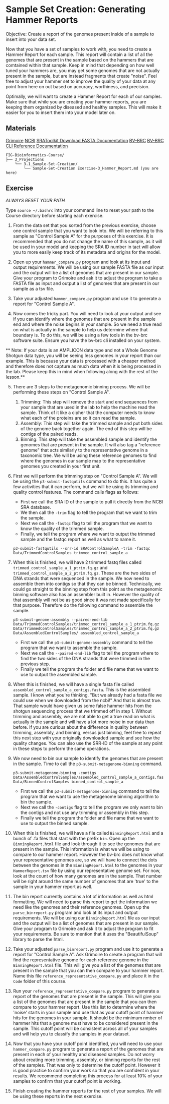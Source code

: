 # Sample Set Creation: Generating Hammer Reports

Objective: Create a report of the genomes present inside of a sample to insert into your data set. 

Now that you have a set of samples to work with, you need to create a Hammer Report for each sample. This report will contain a list of all the genomes that are present in the sample based on the hammers that are comtained within that sample. Keep in mind that depending on how well tuned your hammers are, you may get some genomes that are not actually present in the sample, but are instead fragments that create "noise". Feel free to adjust your hammer set to improve the quality of your data at any point from here on out based on accuracy, worthiness, and precision. 

Optimally, we will want to create a Hammer Report for each of our samples. Make sure that while you are creating your hammer reports, you are keeping them organized by diseased and healthy samples. This will make it easier for you to insert them into your model later on.

## Materials
[Grimoire](https://chat.openai.com/g/g-n7Rs0IK86-grimoire)
[NCBI](https://www.ncbi.nlm.nih.gov/)
[SRAToolkit Download FASTA Documentation](https://www.ncbi.nlm.nih.gov/books/NBK242621/)
[BV-BRC](https://bv-brc.org/)
[BV-BRC CLI Reference Documentation](https://www.bv-brc.org/docs/cli_tutorial/command_list/index.html)

```
FIG-Bioinformatics-Course/
├── 3_Projections
    └── 3.1_Sample-Set-Creation/
        └── Sample-Set-Creation Exercise-3_Hammer_Report.md (you are here)
```

## Exercise

*ALWAYS RESET YOUR PATH* 

Type `source ~/.bashrc` into your command line to reset your path to the Course directory before starting each exercise.

1. From the data set that you sorted from the previous exercise, choose one control sample that you want to look into. We will be referring to this sample as "Control Sample A" for the purposes of this exercise. It is recommended that you do not change the name of this sample, as it will be used in your model and keeping the SRA ID number in tact will allow you to more easily keep track of its metadata and origins for the model.

2. Open up your `hammer_compare.py` program and look at its input and output requirements. We will be using our sample FASTA file as our input and the output will be a list of genomes that are present in our sample. Give your program to Grimoire and ask it to adjust the program to take a FASTA file as input and output a list of genomes that are present in our sample as a tsv file. 

3. Take your adjusted `hammer_compare.py` program and use it to generate a report for "Control Sample A". 

4. Now comes the tricky part. You will need to look at your output and see if you can identify where the genomes that are present in the sample end and where the noise begins in your sample. So we need a true read on what is actually in the sample to help us determine where that boundary is. To do this, we will be using a few tools in the bv-brc software suite. Ensure you have the bv-brc cli installed on your system. 



  ** Note: If your data is an AMPLICON data type and not a Whole Genome Shotgun data type, you will be seeing less genomes in your report than our example. This is because your data is processed with a cheaper method and therefore does not capture as much data when it is being processed in the lab. Please keep this in mind when following along with the rest of the lesson.**

5. There are 3 steps to the metagenomic binning process. We will be performing these steps on "Control Sample A".
    1. Trimming: This step will remove the start and end sequences from your sample that are used in the lab to help the machine read the sample. Think of it like a cipher that the computer needs to know what each of the proteins are so it can read the sample.
    2. Assembly: This step will take the trimmed sample and put both sides of the genome back together again. The end of this step will be contigs of the paired reads.
    3. Binning: This step will take the assembled sample and identify the genomes that are present in the sample. It will also tag a "reference genome" that acts similarly to the representative genome in a taxonomic tree. We will be using these reference genomes to find where the genomes in our sample map to the representative genomes you created in your first unit.

6. First we will perform the trimming step on "Control Sample A". We will be using the `p3-submit-fastqutils` command to do this. It has quite a few activities that it can perform, but we will be using its trimming and quality control features. The command calls flags as follows:
    - First we call the SRA ID of the sample to pull it directly from the NCBI SRA database.
    - We then call the `-trim` flag to tell the program that we want to trim the sample.
    - Next we call the `-fastqc` flag to tell the program that we want to know the quality of the trimmed sample.
    - Finally, we tell the program where we want to output the trimmed sample and the fastqc report as well as what to name it.

    ```
    p3-submit-fastqutils --srr-id SRAControlSampleA -trim -fastqc Data/TrimmedControlSamples trimmed_control_sample_a
    ```

7. When this is finished, we will have 2 trimmed fastq files called `trimmed_control_sample_a_1_ptrim.fq.gz` and `trimmed_control_sample_a_2_ptrim.fq.gz`. These are the two sides of DNA strands that were sequenced in the sample. We now need to assemble them into contigs so that they can be binned. Technically, we could go straight to the binning step from this point as the metagenomic binning software also has an assembler built in. However the quality of that assembly will not be as good since it was not made specifically for that purpose. Therefore do the following command to assemble the sample.

    ```
    p3-submit-genome-assembly --paired-end-lib Data/TrimmedControlSamples/trimmed_control_sample_a_1_ptrim.fq.gz Data/TrimmedControlSamples/trimmed_control_sample_a_2_ptrim.fq.gz Data/AssembledControlSamples/ assembled_control_sample_a
    ```
    - First we call the `p3-submit-genome-assembly` command to tell the program that we want to assemble the sample.
    - Next we call the `--paired-end-lib` flag to tell the program where to find the two sides of the DNA strands that were trimmed in the previous step.
    - Finally we tell the program the folder and file name that we want to use to output the assembled sample.

8. When this is finished, we will have a single fasta file called `assembled_control_sample_a_contigs.fasta`. This is the assembled sample. I know what you're thinking, "But we already had a fasta file we could use when we downloaded from the ncbi!" And that is almost true. That sample would have given us some false hammer hits from the shotgun sequencing process that we trimmed off in step 1. Without trimming and assembly, we are not able to get a true read on what is actually in the sample and will have a lot more noise in our data than before. If you are curious about the difference in quality between trimming, assembly, and binning, versus just binning, feel free to repeat this next step with your originally downloaded sample and see how the quality changes. You can also use the SRR-ID of the sample at any point in these steps to perform the same operations. 

9. We now need to bin our sample to identify the genomes that are present in the sample. Time to call the `p3-submit-metagenome-binning` command.

    ```
    p3-submit-metagenome-binning -contigs Data/AssembledControlSamples/assembled_control_sample_a_contigs.fasta Data/BinnedControlSamples binned_control_sample_a
    ```

    - First we call the `p3-submit-metagenome-binning` command to tell the program that we want to use the metagenome binning algorithm to bin the sample.
    - Next we call the `-contigs` flag to tell the program we only want to bin the contigs and not use any trimming or assembly in this step.
    - Finally we tell the program the folder and file name that we want to use to output the binned sample.

10. When this is finished, we will have a file called `BinningReport.html` and a bunch of .fa files that start with the prefix `bin`. Open up the `BinningReport.html` file and look through it to see the genomes that are present in the sample. This information is what we will be using to compare to our hammer report. However the bv-brc does not know what your representative genomes are, so we will have to connect the dots between the genomes in the `BinningReport.html` to the genomes in your `HammerReport.tsv` file by using our representative genome set. For now, look at the count of how many genomes are in the sample. That number will be right around the same number of genomes that are 'true' to the sample in your hammer report as well. 

11. The bin report currently contains a lot of information as well as html formatting. We will need to parse this report to get the information we need like the genomes and their reference genomes. Open up the `parse_binreport.py` program and look at its input and output requirements. We will be using our `BinningReport.html` file as our input and the output will be a list of genomes that are present in our sample. Give your program to Grimoire and ask it to adjust the program to fit your requirements. Be sure to mention that it uses the "BeautifulSoup" library to parse the html.

12. Take your adjusted `parse_binreport.py` program and use it to generate a report for "Control Sample A". Ask Grimoire to create a program that will find the representative genome for each reference genome in the `BinningReport.html` file. This will give you a list of the genomes that are present in the sample that you can then compare to your hammer report. Name this file `reference_representative_compare.py` and place it in the `Code` folder of this course.

13. Run your `reference_representative_compare.py` program to generate a report of the genomes that are present in the sample. This will give you a list of the genomes that are present in the sample that you can then compare to your hammer report. Use this list to determine where the 'noise' starts in your sample and use that as your cutoff point of hammer hits for the genomes in your sample. It should be the minimum nmber of hammer hits that a genome must have to be considered present in the sample. This cutoff point will be consistent across all of your samples and will help you to classify the samples in your dataset.

14. Now that you have your cutoff point identified, you will need to use your `hammer_compare.py` program to generate a report of the genomes that are present in each of your healthy and diseased samples. Do not worry about creating more trimming, assembly, or binning reports for the rest of the samples. That was only to determine the cutoff point. However it is good practice to confirm your work so that you are confident in your results. We recommend completing this process for at least 10% of your samples to confirm that your cutoff point is working.

15. Finish creating the hammer reports for the rest of your samples. We will be using these reports in the next exercise. 